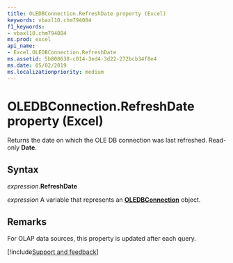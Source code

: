 ```yaml
---
title: OLEDBConnection.RefreshDate property (Excel)
keywords: vbaxl10.chm794084
f1_keywords:
- vbaxl10.chm794084
ms.prod: excel
api_name:
- Excel.OLEDBConnection.RefreshDate
ms.assetid: 5b808638-c014-3ed4-3d22-272bcb34f8e4
ms.date: 05/02/2019
ms.localizationpriority: medium
---
```



# OLEDBConnection.RefreshDate property (Excel)

Returns the date on which the OLE DB connection was last refreshed. Read-only **Date**.


## Syntax

_expression_.**RefreshDate**

_expression_ A variable that represents an **[OLEDBConnection](Excel.OLEDBConnection.md)** object.


## Remarks

For OLAP data sources, this property is updated after each query.




[!include[Support and feedback](~/includes/feedback-boilerplate.md)]